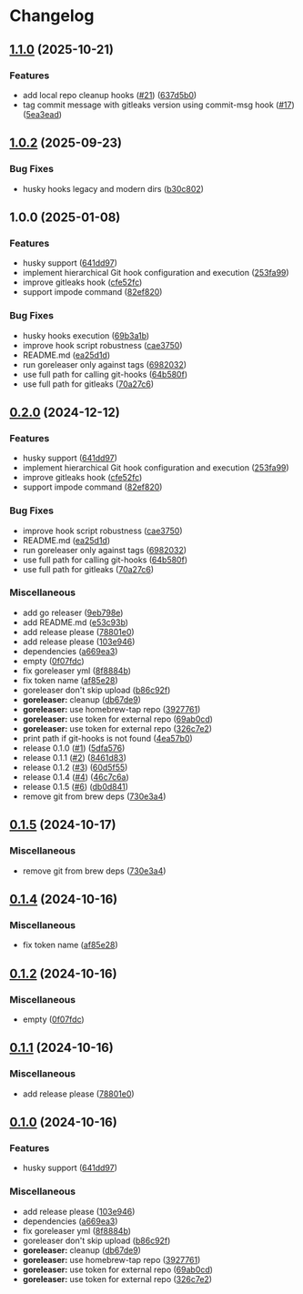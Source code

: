 # Changelog

## [1.1.0](https://github.com/rudderlabs/git-hooks/compare/v1.0.2...v1.1.0) (2025-10-21)


### Features

* add local repo cleanup hooks ([#21](https://github.com/rudderlabs/git-hooks/issues/21)) ([637d5b0](https://github.com/rudderlabs/git-hooks/commit/637d5b0ff2abac67a4de986dc4f49f5cc8ae43ad))
* tag commit message with gitleaks version using commit-msg hook ([#17](https://github.com/rudderlabs/git-hooks/issues/17)) ([5ea3ead](https://github.com/rudderlabs/git-hooks/commit/5ea3eaddaf28a1aee2182cd185dab86b0858c09b))

## [1.0.2](https://github.com/rudderlabs/git-hooks/compare/v1.0.1...v1.0.2) (2025-09-23)


### Bug Fixes

* husky hooks legacy and modern dirs ([b30c802](https://github.com/rudderlabs/git-hooks/commit/b30c8023038a1aa65440bb3ee0ceeeb2ca1e3d12))

## 1.0.0 (2025-01-08)


### Features

* husky support ([641dd97](https://github.com/rudderlabs/git-hooks/commit/641dd9742a4467a0f44c62bddfd8800676840e69))
* implement hierarchical Git hook configuration and execution ([253fa99](https://github.com/rudderlabs/git-hooks/commit/253fa99f8e2c1f7f5228e5009daec180ee4f0da5))
* improve gitleaks hook ([cfe52fc](https://github.com/rudderlabs/git-hooks/commit/cfe52fcf810e41bd53d78ac7f26b4b5ab7afd055))
* support impode command ([82ef820](https://github.com/rudderlabs/git-hooks/commit/82ef82041c69611ec926f042c4bf2135297f0def))


### Bug Fixes

* husky hooks execution ([69b3a1b](https://github.com/rudderlabs/git-hooks/commit/69b3a1bd93da2b37a0555899a566fbc118ca3cf3))
* improve hook script robustness ([cae3750](https://github.com/rudderlabs/git-hooks/commit/cae37504654ecea4616fc66ecf1ef931bbcc167a))
* README.md ([ea25d1d](https://github.com/rudderlabs/git-hooks/commit/ea25d1da09c67fd3947c5be1e8ba26898490250a))
* run goreleaser only against tags ([6982032](https://github.com/rudderlabs/git-hooks/commit/6982032e50f79abccba8070626e580ca535699ba))
* use full path for calling git-hooks ([64b580f](https://github.com/rudderlabs/git-hooks/commit/64b580fe88dc04e744fcdcf03ded7d4f29604cba))
* use full path for gitleaks ([70a27c6](https://github.com/rudderlabs/git-hooks/commit/70a27c623c68ad0ceee129d5af1e5625fbe4266d))

## [0.2.0](https://github.com/rudderlabs/git-hooks/compare/v0.1.5...v0.2.0) (2024-12-12)


### Features

* husky support ([641dd97](https://github.com/rudderlabs/git-hooks/commit/641dd9742a4467a0f44c62bddfd8800676840e69))
* implement hierarchical Git hook configuration and execution ([253fa99](https://github.com/rudderlabs/git-hooks/commit/253fa99f8e2c1f7f5228e5009daec180ee4f0da5))
* improve gitleaks hook ([cfe52fc](https://github.com/rudderlabs/git-hooks/commit/cfe52fcf810e41bd53d78ac7f26b4b5ab7afd055))
* support impode command ([82ef820](https://github.com/rudderlabs/git-hooks/commit/82ef82041c69611ec926f042c4bf2135297f0def))


### Bug Fixes

* improve hook script robustness ([cae3750](https://github.com/rudderlabs/git-hooks/commit/cae37504654ecea4616fc66ecf1ef931bbcc167a))
* README.md ([ea25d1d](https://github.com/rudderlabs/git-hooks/commit/ea25d1da09c67fd3947c5be1e8ba26898490250a))
* run goreleaser only against tags ([6982032](https://github.com/rudderlabs/git-hooks/commit/6982032e50f79abccba8070626e580ca535699ba))
* use full path for calling git-hooks ([64b580f](https://github.com/rudderlabs/git-hooks/commit/64b580fe88dc04e744fcdcf03ded7d4f29604cba))
* use full path for gitleaks ([70a27c6](https://github.com/rudderlabs/git-hooks/commit/70a27c623c68ad0ceee129d5af1e5625fbe4266d))


### Miscellaneous

* add go releaser ([9eb798e](https://github.com/rudderlabs/git-hooks/commit/9eb798e0fe83e270186621c06c61cc1a8e7f5388))
* add README.md ([e53c93b](https://github.com/rudderlabs/git-hooks/commit/e53c93bac0bc791d6a79b3571e4acaea8cac69c6))
* add release please ([78801e0](https://github.com/rudderlabs/git-hooks/commit/78801e08017408717a71f0f4ee711231826c3e39))
* add release please ([103e946](https://github.com/rudderlabs/git-hooks/commit/103e946e7993826a0f0f8e7b4d359e767d937758))
* dependencies ([a669ea3](https://github.com/rudderlabs/git-hooks/commit/a669ea34a9b36d900627acead42fcf69b99c393a))
* empty ([0f07fdc](https://github.com/rudderlabs/git-hooks/commit/0f07fdcacccbf4af8def418c9cb575419bd10882))
* fix goreleaser yml ([8f8884b](https://github.com/rudderlabs/git-hooks/commit/8f8884b039667a11cea4a24fe63047821e082fb2))
* fix token name ([af85e28](https://github.com/rudderlabs/git-hooks/commit/af85e28f9b8226948f6301d23ae4982faadfb791))
* goreleaser don't skip upload ([b86c92f](https://github.com/rudderlabs/git-hooks/commit/b86c92f6f21b23aae185fd10e2181b7da194924d))
* **goreleaser:** cleanup ([db67de9](https://github.com/rudderlabs/git-hooks/commit/db67de9b5bf2b1c6735f8823c311307ca987c601))
* **goreleaser:** use homebrew-tap repo ([3927761](https://github.com/rudderlabs/git-hooks/commit/3927761e686e2a81d57c7084dad1f50b1ec71477))
* **goreleaser:** use token for external repo ([69ab0cd](https://github.com/rudderlabs/git-hooks/commit/69ab0cd4a93eb6ffbcc26763dd2c4fec8e810408))
* **goreleaser:** use token for external repo ([326c7e2](https://github.com/rudderlabs/git-hooks/commit/326c7e23e626c7b98564d912b868e38f1e550d8f))
* print path if git-hooks is not found ([4ea57b0](https://github.com/rudderlabs/git-hooks/commit/4ea57b018946b1fbc43773b07050728fa7e26653))
* release 0.1.0 ([#1](https://github.com/rudderlabs/git-hooks/issues/1)) ([5dfa576](https://github.com/rudderlabs/git-hooks/commit/5dfa5768ed49b0d2e580d1e68a2920407bd2e7ee))
* release 0.1.1 ([#2](https://github.com/rudderlabs/git-hooks/issues/2)) ([8461d83](https://github.com/rudderlabs/git-hooks/commit/8461d83f29e7ad96b2bbc0a840f4ba0b6d90a2fa))
* release 0.1.2 ([#3](https://github.com/rudderlabs/git-hooks/issues/3)) ([60d5f55](https://github.com/rudderlabs/git-hooks/commit/60d5f55e073cae1744bea8503820e0a224d4dfcb))
* release 0.1.4 ([#4](https://github.com/rudderlabs/git-hooks/issues/4)) ([46c7c6a](https://github.com/rudderlabs/git-hooks/commit/46c7c6af64c07d2bc84017c63e28fefa2a711e4c))
* release 0.1.5 ([#6](https://github.com/rudderlabs/git-hooks/issues/6)) ([db0d841](https://github.com/rudderlabs/git-hooks/commit/db0d841092af6944ec12cf00b645ac65bfee3b27))
* remove git from brew deps ([730e3a4](https://github.com/rudderlabs/git-hooks/commit/730e3a452fd281098fe9da4ba53f0d78eb27d263))

## [0.1.5](https://github.com/lvrach/git-hooks/compare/v0.1.4...v0.1.5) (2024-10-17)


### Miscellaneous

* remove git from brew deps ([730e3a4](https://github.com/lvrach/git-hooks/commit/730e3a452fd281098fe9da4ba53f0d78eb27d263))

## [0.1.4](https://github.com/lvrach/git-hooks/compare/v0.1.3...v0.1.4) (2024-10-16)


### Miscellaneous

* fix token name ([af85e28](https://github.com/lvrach/git-hooks/commit/af85e28f9b8226948f6301d23ae4982faadfb791))

## [0.1.2](https://github.com/lvrach/git-hooks/compare/v0.1.1...v0.1.2) (2024-10-16)


### Miscellaneous

* empty ([0f07fdc](https://github.com/lvrach/git-hooks/commit/0f07fdcacccbf4af8def418c9cb575419bd10882))

## [0.1.1](https://github.com/lvrach/git-hooks/compare/v0.1.0...v0.1.1) (2024-10-16)


### Miscellaneous

* add release please ([78801e0](https://github.com/lvrach/git-hooks/commit/78801e08017408717a71f0f4ee711231826c3e39))

## [0.1.0](https://github.com/lvrach/git-hooks/compare/v0.0.1...v0.1.0) (2024-10-16)


### Features

* husky support ([641dd97](https://github.com/lvrach/git-hooks/commit/641dd9742a4467a0f44c62bddfd8800676840e69))


### Miscellaneous

* add release please ([103e946](https://github.com/lvrach/git-hooks/commit/103e946e7993826a0f0f8e7b4d359e767d937758))
* dependencies ([a669ea3](https://github.com/lvrach/git-hooks/commit/a669ea34a9b36d900627acead42fcf69b99c393a))
* fix goreleaser yml ([8f8884b](https://github.com/lvrach/git-hooks/commit/8f8884b039667a11cea4a24fe63047821e082fb2))
* goreleaser don't skip upload ([b86c92f](https://github.com/lvrach/git-hooks/commit/b86c92f6f21b23aae185fd10e2181b7da194924d))
* **goreleaser:** cleanup ([db67de9](https://github.com/lvrach/git-hooks/commit/db67de9b5bf2b1c6735f8823c311307ca987c601))
* **goreleaser:** use homebrew-tap repo ([3927761](https://github.com/lvrach/git-hooks/commit/3927761e686e2a81d57c7084dad1f50b1ec71477))
* **goreleaser:** use token for external repo ([69ab0cd](https://github.com/lvrach/git-hooks/commit/69ab0cd4a93eb6ffbcc26763dd2c4fec8e810408))
* **goreleaser:** use token for external repo ([326c7e2](https://github.com/lvrach/git-hooks/commit/326c7e23e626c7b98564d912b868e38f1e550d8f))

